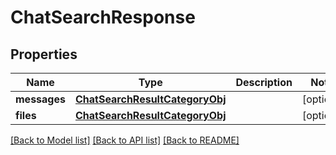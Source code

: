 # ChatSearchResponse

## Properties
Name | Type | Description | Notes
------------ | ------------- | ------------- | -------------
**messages** | [**ChatSearchResultCategoryObj**](ChatSearchResultCategoryObj.md) |  | [optional] 
**files** | [**ChatSearchResultCategoryObj**](ChatSearchResultCategoryObj.md) |  | [optional] 

[[Back to Model list]](../README.md#documentation-for-models) [[Back to API list]](../README.md#documentation-for-api-endpoints) [[Back to README]](../README.md)


